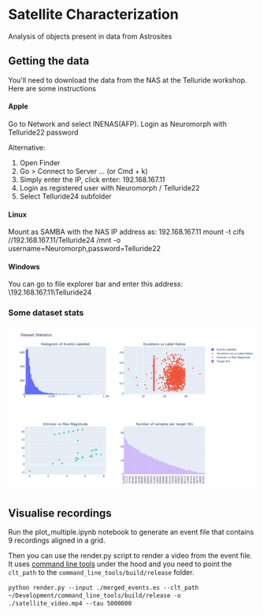 # Satellite Characterization
Analysis of objects present in data from Astrosites

## Getting the data
You'll need to download the data from the NAS at the Telluride workshop. Here are some instructions
#### Apple
Go to Network and select INENAS(AFP). Login as Neuromorph with Telluride22 password

Alternative:
1. Open Finder
2. Go > Connect to Server ... (or Cmd + k)
3. Simply enter the IP, click enter: 192.168.167.11
4. Login as registered user with Neuromorph / Telluride22
5. Select Telluride24 subfolder

#### Linux
Mount as SAMBA with the NAS IP address as: 192.168.167.11
mount -t cifs //192.168.167.11/Telluride24 /mnt -o username=Neuromorph,password=Telluride22

#### Windows
You can go to file explorer bar and enter this address:
\\192.168.167.11\Telluride24

### Some dataset stats
![](dataset_statistics.png)

## Visualise recordings
Run the plot_multiple.ipynb notebook to generate an event file that contains 9 recordings aligned in a grid.

Then you can use the render.py script to render a video from the event file. It uses [command line tools](https://github.com/neuromorphic-paris/command_line_tools/tree/master) under the hood and you need to point the `clt_path` to the `command_line_tools/build/release` folder.

```
python render.py --input ./merged_events.es --clt_path ~/Development/command_line_tools/build/release -o ./satellite_video.mp4 --tau 5000000
```
